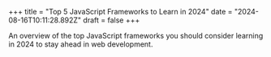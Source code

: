 +++
title = "Top 5 JavaScript Frameworks to Learn in 2024"
date = "2024-08-16T10:11:28.892Z"
draft = false
+++

  An overview of the top JavaScript frameworks you should consider learning in 2024 to stay ahead in web development.
        